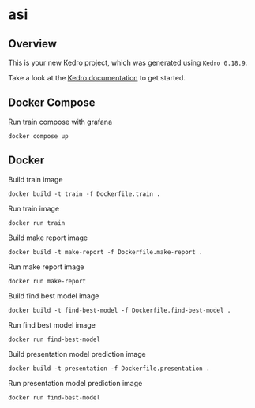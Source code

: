 # asi

## Overview

This is your new Kedro project, which was generated using `Kedro 0.18.9`.

Take a look at the [Kedro documentation](https://docs.kedro.org) to get started.


## Docker Compose
Run train compose with grafana
```
docker compose up
```


## Docker
Build train image
```
docker build -t train -f Dockerfile.train . 
```
Run train image
```
docker run train
```

Build make report image
```
docker build -t make-report -f Dockerfile.make-report . 
```
Run make report image
```
docker run make-report
```

Build find best model image
```
docker build -t find-best-model -f Dockerfile.find-best-model . 
```
Run find best model image
```
docker run find-best-model
```

Build presentation model prediction image
```
docker build -t presentation -f Dockerfile.presentation . 
```
Run presentation model prediction image
```
docker run find-best-model
```
